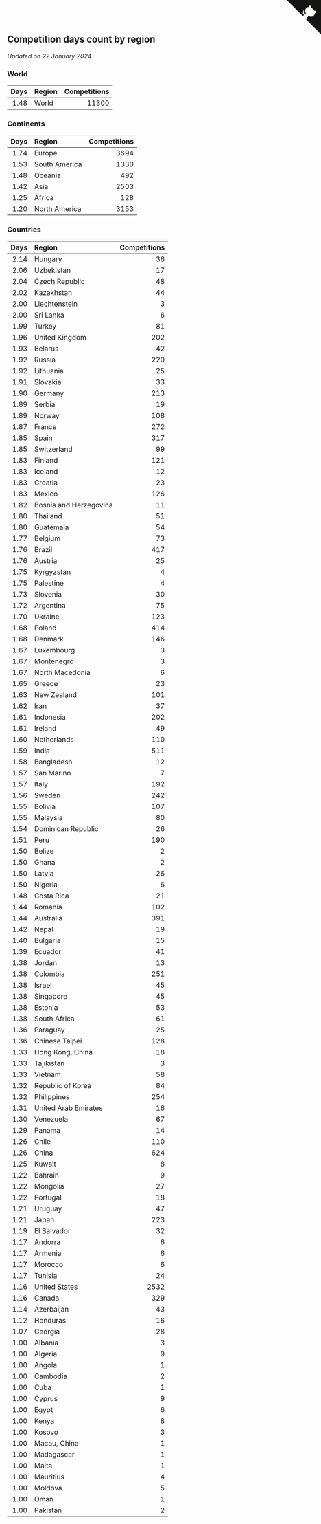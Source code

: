 ## Competition days count by region

*Updated on 22 January 2024*


### World

| Days | Region | Competitions |
| ---: | :--- | ---: |
| 1.48 | World | 11300 |

### Continents

| Days | Region | Competitions |
| ---: | :--- | ---: |
| 1.74 | Europe | 3694 |
| 1.53 | South America | 1330 |
| 1.48 | Oceania | 492 |
| 1.42 | Asia | 2503 |
| 1.25 | Africa | 128 |
| 1.20 | North America | 3153 |

### Countries

| Days | Region | Competitions |
| ---: | :--- | ---: |
| 2.14 | Hungary | 36 |
| 2.06 | Uzbekistan | 17 |
| 2.04 | Czech Republic | 48 |
| 2.02 | Kazakhstan | 44 |
| 2.00 | Liechtenstein | 3 |
| 2.00 | Sri Lanka | 6 |
| 1.99 | Turkey | 81 |
| 1.96 | United Kingdom | 202 |
| 1.93 | Belarus | 42 |
| 1.92 | Russia | 220 |
| 1.92 | Lithuania | 25 |
| 1.91 | Slovakia | 33 |
| 1.90 | Germany | 213 |
| 1.89 | Serbia | 19 |
| 1.89 | Norway | 108 |
| 1.87 | France | 272 |
| 1.85 | Spain | 317 |
| 1.85 | Switzerland | 99 |
| 1.83 | Finland | 121 |
| 1.83 | Iceland | 12 |
| 1.83 | Croatia | 23 |
| 1.83 | Mexico | 126 |
| 1.82 | Bosnia and Herzegovina | 11 |
| 1.80 | Thailand | 51 |
| 1.80 | Guatemala | 54 |
| 1.77 | Belgium | 73 |
| 1.76 | Brazil | 417 |
| 1.76 | Austria | 25 |
| 1.75 | Kyrgyzstan | 4 |
| 1.75 | Palestine | 4 |
| 1.73 | Slovenia | 30 |
| 1.72 | Argentina | 75 |
| 1.70 | Ukraine | 123 |
| 1.68 | Poland | 414 |
| 1.68 | Denmark | 146 |
| 1.67 | Luxembourg | 3 |
| 1.67 | Montenegro | 3 |
| 1.67 | North Macedonia | 6 |
| 1.65 | Greece | 23 |
| 1.63 | New Zealand | 101 |
| 1.62 | Iran | 37 |
| 1.61 | Indonesia | 202 |
| 1.61 | Ireland | 49 |
| 1.60 | Netherlands | 110 |
| 1.59 | India | 511 |
| 1.58 | Bangladesh | 12 |
| 1.57 | San Marino | 7 |
| 1.57 | Italy | 192 |
| 1.56 | Sweden | 242 |
| 1.55 | Bolivia | 107 |
| 1.55 | Malaysia | 80 |
| 1.54 | Dominican Republic | 26 |
| 1.51 | Peru | 190 |
| 1.50 | Belize | 2 |
| 1.50 | Ghana | 2 |
| 1.50 | Latvia | 26 |
| 1.50 | Nigeria | 6 |
| 1.48 | Costa Rica | 21 |
| 1.44 | Romania | 102 |
| 1.44 | Australia | 391 |
| 1.42 | Nepal | 19 |
| 1.40 | Bulgaria | 15 |
| 1.39 | Ecuador | 41 |
| 1.38 | Jordan | 13 |
| 1.38 | Colombia | 251 |
| 1.38 | Israel | 45 |
| 1.38 | Singapore | 45 |
| 1.38 | Estonia | 53 |
| 1.38 | South Africa | 61 |
| 1.36 | Paraguay | 25 |
| 1.36 | Chinese Taipei | 128 |
| 1.33 | Hong Kong, China | 18 |
| 1.33 | Tajikistan | 3 |
| 1.33 | Vietnam | 58 |
| 1.32 | Republic of Korea | 84 |
| 1.32 | Philippines | 254 |
| 1.31 | United Arab Emirates | 16 |
| 1.30 | Venezuela | 67 |
| 1.29 | Panama | 14 |
| 1.26 | Chile | 110 |
| 1.26 | China | 624 |
| 1.25 | Kuwait | 8 |
| 1.22 | Bahrain | 9 |
| 1.22 | Mongolia | 27 |
| 1.22 | Portugal | 18 |
| 1.21 | Uruguay | 47 |
| 1.21 | Japan | 223 |
| 1.19 | El Salvador | 32 |
| 1.17 | Andorra | 6 |
| 1.17 | Armenia | 6 |
| 1.17 | Morocco | 6 |
| 1.17 | Tunisia | 24 |
| 1.16 | United States | 2532 |
| 1.16 | Canada | 329 |
| 1.14 | Azerbaijan | 43 |
| 1.12 | Honduras | 16 |
| 1.07 | Georgia | 28 |
| 1.00 | Albania | 3 |
| 1.00 | Algeria | 9 |
| 1.00 | Angola | 1 |
| 1.00 | Cambodia | 2 |
| 1.00 | Cuba | 1 |
| 1.00 | Cyprus | 9 |
| 1.00 | Egypt | 6 |
| 1.00 | Kenya | 8 |
| 1.00 | Kosovo | 3 |
| 1.00 | Macau, China | 1 |
| 1.00 | Madagascar | 1 |
| 1.00 | Malta | 1 |
| 1.00 | Mauritius | 4 |
| 1.00 | Moldova | 5 |
| 1.00 | Oman | 1 |
| 1.00 | Pakistan | 2 |


<a href="https://github.com/jonatanklosko/wca_statistics" class="github-corner" aria-label="View source on Github"><svg width="80" height="80" viewBox="0 0 250 250" style="fill:#151513; color:#fff; position: absolute; top: 0; border: 0; right: 0;" aria-hidden="true"><path d="M0,0 L115,115 L130,115 L142,142 L250,250 L250,0 Z"></path><path d="M128.3,109.0 C113.8,99.7 119.0,89.6 119.0,89.6 C122.0,82.7 120.5,78.6 120.5,78.6 C119.2,72.0 123.4,76.3 123.4,76.3 C127.3,80.9 125.5,87.3 125.5,87.3 C122.9,97.6 130.6,101.9 134.4,103.2" fill="currentColor" style="transform-origin: 130px 106px;" class="octo-arm"></path><path d="M115.0,115.0 C114.9,115.1 118.7,116.5 119.8,115.4 L133.7,101.6 C136.9,99.2 139.9,98.4 142.2,98.6 C133.8,88.0 127.5,74.4 143.8,58.0 C148.5,53.4 154.0,51.2 159.7,51.0 C160.3,49.4 163.2,43.6 171.4,40.1 C171.4,40.1 176.1,42.5 178.8,56.2 C183.1,58.6 187.2,61.8 190.9,65.4 C194.5,69.0 197.7,73.2 200.1,77.6 C213.8,80.2 216.3,84.9 216.3,84.9 C212.7,93.1 206.9,96.0 205.4,96.6 C205.1,102.4 203.0,107.8 198.3,112.5 C181.9,128.9 168.3,122.5 157.7,114.1 C157.9,116.9 156.7,120.9 152.7,124.9 L141.0,136.5 C139.8,137.7 141.6,141.9 141.8,141.8 Z" fill="currentColor" class="octo-body"></path></svg></a><style>.github-corner:hover .octo-arm{animation:octocat-wave 560ms ease-in-out}@keyframes octocat-wave{0%,100%{transform:rotate(0)}20%,60%{transform:rotate(-25deg)}40%,80%{transform:rotate(10deg)}}@media (max-width:500px){.github-corner:hover .octo-arm{animation:none}.github-corner .octo-arm{animation:octocat-wave 560ms ease-in-out}}</style>
